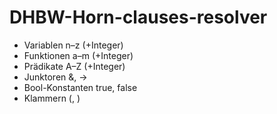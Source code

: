 # DHBW-Horn-clauses-resolver

  - Variablen n–z (+Integer)
  - Funktionen a–m (+Integer)
  - Prädikate A–Z (+Integer)
  - Junktoren &, ->
  - Bool-Konstanten true, false
  - Klammern (, )

